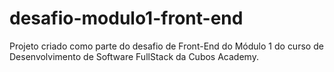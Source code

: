 # desafio-modulo1-front-end
Projeto criado como parte do desafio de Front-End do Módulo 1 do curso de Desenvolvimento de Software FullStack da Cubos Academy.
